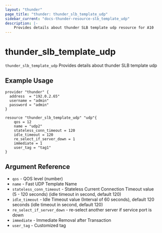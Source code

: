 ```yaml
---
layout: "thunder"
page_title: "thunder: thunder_slb_template_udp"
sidebar_current: "docs-thunder-resource-slb_template_udp"
description: |-
    Provides details about thunder SLB template udp resource for A10
---
```


# thunder\_slb\_template\_udp

`thunder_slb_template_udp` Provides details about thunder SLB template udp
## Example Usage


```hcl
provider "thunder" {
  address  = "192.0.2.65"
  username = "admin"
  password = "admin"
}

resource "thunder_slb_template_udp" "udp"{
    qos = 12
    name = "udp2"
    stateless_conn_timeout = 120
    idle_timeout = 120
    re_select_if_server_down = 1
    immediate = 1
    user_tag = "tag1"
}
```

## Argument Reference

* `qos` - QOS level (number)
* `name` - Fast UDP Template Name
* `stateless_conn_timeout` - Stateless Current Connection Timeout value (5 - 120 seconds) (idle timeout in second, default 120)
* `idle_timeout` - Idle Timeout value (Interval of 60 seconds), default 120 seconds (idle timeout in second, default 120)
* `re_select_if_server_down` - re-select another server if service port is down
* `immediate` - Immediate Removal after Transaction
* `user_tag` - Customized tag



